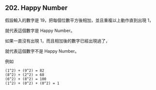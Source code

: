 ## 202. Happy Number

假設輸入的數字是 19，把每個位數平方後相加，並且重複以上動作直到出現 1，

就代表這個數字是 Happy Number。

如果一直沒有出現 1，而且相加後的數字已經出現過了，

就代表這個數字不是 Happy Number。

例如
```
(1^2) + (9^2) = 82
(8^2) + (2^2) = 68
(6^2) + (8^2) = 100
(1^2) + (0^2) + (0^2) = 1
```